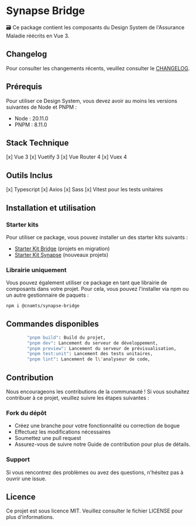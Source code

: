 # Synapse Bridge

🗃️ Ce package contient les composants du Design System de l'Assurance Maladie réécrits en Vue 3.

## Changelog

Pour consulter les changements récents, veuillez consulter le [CHANGELOG](https://github.com/assurance-maladie-digital/design-system/blob/v2-bridge/packages/synapse-bridge/CHANGELOG.md).

## Prérequis

Pour utiliser ce Design System, vous devez avoir au moins les versions suivantes de Node et PNPM :

-   Node : 20.11.0
-   PNPM : 8.11.0

## Stack Technique

[x] Vue 3
[x] Vuetify 3
[x] Vue Router 4
[x] Vuex 4

## Outils Inclus

[x] Typescript
[x] Axios
[x] Sass
[x] Vitest pour les tests unitaires

## Installation et utilisation

### Starter kits

Pour utiliser ce package, vous pouvez installer un des starter kits suivants :
- [Starter Kit Bridge](https://github.com/assurance-maladie-digital/starter-kit-vue-bridge/tree/dev) (projets en migration)
- [Starter Kit Synapse](https://github.com/assurance-maladie-digital/starter-kit-vue-bridge/tree/dev) (nouveaux projets)


### Librairie uniquement

Vous pouvez également utiliser ce package en tant que librairie de composants dans votre projet. 
Pour cela, vous pouvez l'installer via npm ou un autre gestionnaire de paquets : 
```bash
npm i @cnamts/synapse-bridge
```


## Commandes disponibles

```bash
		"pnpm build": Build du projet,
		"pnpm dev": Lancement du serveur de développement,
		"pnpm preview": Lancement du serveur de prévisualisation,
		"pnpm test:unit": Lancement des tests unitaires,
		"pnpm lint": Lancement de l\'analyseur de code,
```  

## Contribution

Nous encourageons les contributions de la communauté ! Si vous souhaitez contribuer à ce projet, veuillez suivre les étapes suivantes :

### Fork du dépôt

-   Créez une branche pour votre fonctionnalité ou correction de bogue
-   Effectuez les modifications nécessaires
-   Soumettez une pull request
-   Assurez-vous de suivre notre Guide de contribution pour plus de détails.

### Support

Si vous rencontrez des problèmes ou avez des questions, n'hésitez pas à ouvrir une issue.

## Licence

Ce projet est sous licence MIT. Veuillez consulter le fichier LICENSE pour plus d'informations.
